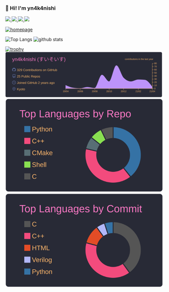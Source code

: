 ### 👋 Hi! I'm yn4k4nishi

<p align="left"> 
  <a href="https://github.com/yn4k4nishi">
    <img height="20" src="https://img.shields.io/github/followers/yn4k4nishi?label=follow&logo=github&style=flat" />
  </a>
  <a href="https://zenn.dev/suisuiso">
    <img height="20" src="https://zenn-badge.ganariya.vercel.app/suisuiso/liked" />
  </a>
  <a href="https://zenn.dev/suisuiso">
    <img height="20" src="https://zenn-badge.ganariya.vercel.app/suisuiso/followers" />
  </a>
  <a href="https://zenn.dev/suisuiso">
    <img height="20" src="https://zenn-badge.ganariya.vercel.app/suisuiso/articles" />
  </a>
</p>

<p align="left"> 
  <a href="https://yn4k4nishi.github.io/">
    <img alt="homepage" width="30px" src="https://image.flaticon.com/icons/svg/565/565527.svg" />
  </a>
</p>

<p align="left"> 
  <img alt="Top Langs" height="150px" src="https://github-readme-stats.vercel.app/api/top-langs/?username=yn4k4nishi&layout=compact&count_private=true&show_icons=true&show_icons=true&theme=onedark" />
  <img alt="github stats" height="150px" src="https://github-readme-stats.vercel.app/api?username=yn4k4nishi&count_private=true&show_icons=true&show_icons=true&theme=onedark" />
</p>

[![trophy](https://github-profile-trophy.vercel.app/?username=yn4k4nishi&theme=gruvbox)](https://github.com/ryo-ma/github-profile-trophy)
[![](https://raw.githubusercontent.com/yn4k4nishi/yn4k4nishi/master/profile-summary-card-output/dracula/0-profile-details.svg)](https://github.com/vn7n24fzkq/github-profile-summary-cards)
[![](https://raw.githubusercontent.com/yn4k4nishi/yn4k4nishi/master/profile-summary-card-output/dracula/1-repos-per-language.svg)](https://github.com/vn7n24fzkq/github-profile-summary-cards)
[![](https://raw.githubusercontent.com/yn4k4nishi/yn4k4nishi/master/profile-summary-card-output/dracula/2-most-commit-language.svg)](https://github.com/vn7n24fzkq/github-profile-summary-cards)
